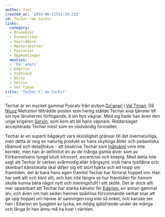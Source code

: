 ```yaml
---
author: Joel
created_at: '2014-06-11T21:39:22Z'
id: Techar tan Carhir
links:
  category:
  - Drunokier
  - Excentriker
  - Husriddare
  - Mästerskyttar
  - Pyaralver
  - Uppkomlingar
  mention:
  - 'Do''anari'
  - Edarion
  - Inåtvänd
  - Nicoz
  - Servin
  - Val Timan
title: 'Techar t''an Carhir'
---
```


Techar är en mycket gammal Pyaralv från alvbyn [Do'anari] i [Val Timan]. Då [Nicoz] Mehzinor
tillträdde posten som hertig ställde Techar sina tjänster till sin nye länsherres förfogande, å sin
bys vägnar. Med sig hade han även den unge krigaren [Servin], som kom att bli hans väpnare.
Riddarslaget accepterade Techar mest som en nödvändig formalitet.

Techar är en superb bågskytt vars skicklighet gränsar till det övernaturliga, men detta är nog en
naturlig produkt av hans skyhöga ålder och pedantiska tålamod och detaljfokus - att beskriva Techar
som [Inåtvänd] vore inte korrekt, men han är definitivt en av de många gamla alver som av
Förbannelsens tyngd blivit introvert, excentrisk och knepig. Med detta inte sagt att Techar är
varken svårmodig eller trångsynt; inuti hans tystlåtna och skenbart känslokalla skal döljer sig ett
stort hjärta och ett hopp om framtiden, det är bara hans egen framtid Techar har förlorat hoppet om.
Han har sett allt och känt allt, och kan inte längre se hur framtiden för honom skulle kunna bära
något nytt och meningsfullt i sitt sköte. Det är dock allt mer uppenbart att Techar har starka
känslor för [Edarion], en annan gammal alv, och även om han sedan hennes spårlösa försvinnande
verkat snar att ge upp hoppet om henne är sanningen nog inte så enkel, och kanske ser han i Edarion
en ljusglimt av lycka, en möjlig själsfrände under de många och långa år han ännu må ha kvar i
världen.

  [Do'anari]: Doanari
  [Val Timan]: Val_Timan
  [Nicoz]: Nicoz
  [Servin]: Servin
  [Inåtvänd]: Inåtvänd
  [Edarion]: Edarion